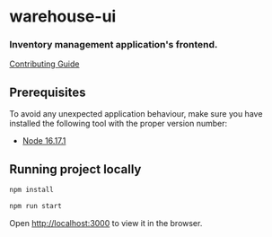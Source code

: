 warehouse-ui
============

### Inventory management application's frontend.

[Contributing Guide](.github/CONTRIBUTING.md)

Prerequisites
-------------

To avoid any unexpected application behaviour, make sure you have installed the following tool with the proper version number:

- [Node 16.17.1](https://nodejs.org/en/blog/release/v16.17.1)

Running project locally
-----------------------

```bash
npm install

npm run start
```

Open [http://localhost:3000](http://localhost:3000) to view it in the browser.

